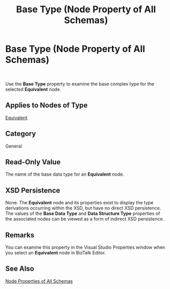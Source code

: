 ﻿---
title: Base Type (Node Property of All Schemas)
TOCTitle: Base Type (Node Property of All Schemas)
ms:assetid: 28ef508c-e486-4346-b5f0-f82cca6b5cd9
ms:mtpsurl: https://msdn.microsoft.com/en-us/library/Aa559308(v=BTS.80)
ms:contentKeyID: 51526890
ms.date: 08/30/2017
mtps_version: v=BTS.80
---

# Base Type (Node Property of All Schemas)

 

Use the **Base Type** property to examine the base complex type for the selected **Equivalent** node.

## Applies to Nodes of Type

[Equivalent](equivalent-node-properties.md)

## Category

General

## Read-Only Value

The name of the base data type for an **Equivalent** node.

## XSD Persistence

None. The **Equivalent** node and its properties exist to display the type derivations occurring within the XSD, but have no direct XSD persistence. The values of the **Base Data Type** and **Data Structure Type** properties of the associated nodes can be viewed as a form of indirect XSD persistence.

## Remarks

You can examine this property in the Visual Studio Properties window when you select an **Equivalent** node in BizTalk Editor.

## See Also

[Node Properties of All Schemas](node-properties-of-all-schemas.md)

